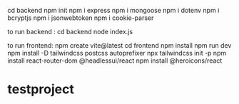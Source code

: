 cd backend
npm init
npm i express
npm i mongoose
npm i dotenv
npm i bcryptjs
npm i jsonwebtoken
npm i cookie-parser

to run backend :
    cd backend
    node index.js


to run frontend:
    npm create vite@latest
    cd frontend
    npm install
    npm run dev
    npm install -D tailwindcss postcss autoprefixer
    npx tailwindcss init -p
    npm install react-router-dom @headlessui/react
    npm install @heroicons/react


# testproject
